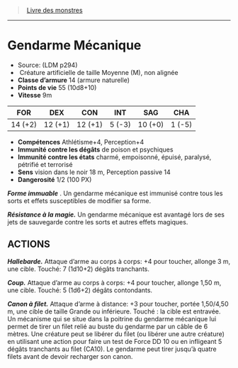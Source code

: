 ﻿> [Livre des monstres](tome_of_beasts.md)

---

# Gendarme Mécanique

- Source: (LDM p294)
-  Créature artificielle de taille Moyenne (M), non alignée
- **Classe d’armure** 14 (armure naturelle)
- **Points de vie** 55 (10d8+10)
- **Vitesse** 9m

|FOR|DEX|CON|INT|SAG|CHA|
|---|---|---|---|---|---|
|14 (+2)|12 (+1)|12 (+1)|5 (-3)|10 (+0)|1 (-5)|

- **Compétences** Athlétisme+4, Perception+4
- **Immunité contre les dégâts** de poison et psychiques
- **Immunité contre les états** charmé, empoisonné, épuisé, paralysé, pétrifié et terrorisé
- **Sens** vision dans le noir 18 m, Perception passive 14
- **Dangerosité** 1/2 (100 PX)

**_Forme immuable_** . Un gendarme mécanique est immunisé contre tous les sorts et effets susceptibles de modifier sa forme.

**_Résistance à la magie._** Un gendarme mécanique est avantagé lors de ses jets de sauvegarde contre les sorts et autres effets magiques.

## ACTIONS

**_Hallebarde._** Attaque d’arme au corps à corps: +4 pour toucher, allonge 3 m, une cible. Touché: 7 (1d10+2) dégâts tranchants.

**_Coup._** Attaque d’arme au corps à corps: +4 pour toucher, allonge 1,50 m, une cible. Touché: 5 (1d6+2) dégâts contondants.

**_Canon à filet._** Attaque d’arme à distance: +3 pour toucher, portée 1,50/4,50 m, une cible de taille Grande ou inférieure. Touché : la cible est entravée. Un mécanisme qui se situe dans la poitrine du gendarme mécanique lui permet de tirer un filet relié au buste du gendarme par un câble de 6 mètres. Une créature peut se libérer du filet (ou libérer une autre créature) en utilisant une action pour faire un test de Force DD 10 ou en infligeant 5 dégâts tranchants au filet (CA10). Le gendarme peut tirer jusqu’à quatre filets avant de devoir recharger son canon.

